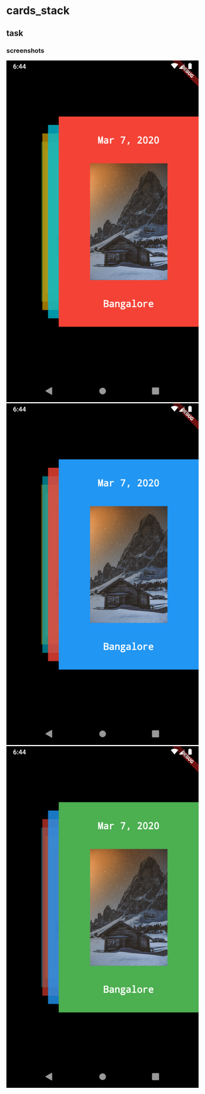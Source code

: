 # cards_stack

## task

### screenshots

![](screenshots/Screenshot_1.png)
![](screenshots/Screenshot_2.png)
![](screenshots/Screenshot_3.png)
